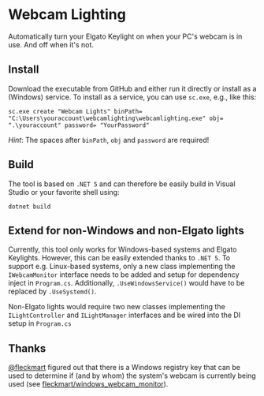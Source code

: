 # Webcam Lighting

Automatically turn your Elgato Keylight on when your PC's webcam is in use. And off when it's not.

## Install

Download the executable from GitHub and either run it directly or install as a (Windows) service.
To install as a service, you can use `sc.exe`, e.g., like this:

```shell
sc.exe create "Webcam Lights" binPath= "C:\Users\youraccount\webcamlighting\webcamlighting.exe" obj= ".\youraccount" password= "YourPassword"
```

*Hint*: The spaces after `binPath`, `obj` and `password` are required!

## Build

The tool is based on `.NET 5` and can therefore be easily build in Visual Studio or your favorite shell using:

```shell
dotnet build
```

## Extend for non-Windows and non-Elgato lights

Currently, this tool only works for Windows-based systems and Elgato Keylights. However, this can be easily extended thanks to `.NET 5`.
To support e.g. Linux-based systems, only a new class implementing the `IWebcamMonitor` interface needs to be added and setup for dependency inject in `Program.cs`.
Additionally, `.UseWindowsService()` would have to be replaced by `.UseSystemd()`.

Non-Elgato lights would require two new classes implementing the `ILightController` and `ILightManager` interfaces and be wired into the DI setup in `Program.cs`

## Thanks

[@fleckmart](https://github.com/flecmart) figured out that there is a Windows registry key that can be used to determine if (and by whom) the system's webcam is currently being used (see [fleckmart/windows_webcam_monitor](https://github.com/flecmart/windows_webcam_monitor)).
